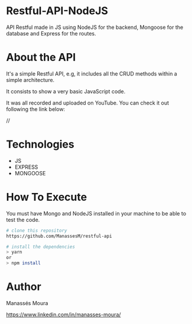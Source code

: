 # Restful-API-NodeJS
API Restful made in JS using NodeJS for the backend, Mongoose for the database and Express for the routes.

# About the API
It's a simple Restful API, e.g, it includes all the CRUD methods within a simple architecture.
 

It consists to show a very basic JavaScript code. 

It was all recorded and uploaded on YouTube. You can check it out following the link below: 

//

# Technologies 

- JS
- EXPRESS
- MONGOOSE

# How To Execute
You must have Mongo and NodeJS installed in your machine to be able to test the code.

```bash
# clone this repository
https://github.com/ManassesM/restful-api

# install the dependencies
> yarn
or
> npm install


```

# Author

Manassés Moura

https://www.linkedin.com/in/manasses-moura/
